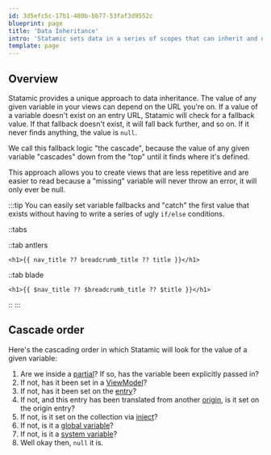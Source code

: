 ```yaml
---
id: 3d5efc5c-17b1-480b-bb77-53faf3d9552c
blueprint: page
title: 'Data Inheritance'
intro: 'Statamic sets data in a series of scopes that can inherit and override each other in order. We call this data inheritance model **The Cascade**.'
template: page
---
```

## Overview

Statamic provides a unique approach to data inheritance. The value of any given variable in your views can depend on the URL you're on. If a value of a variable doesn't exist on an entry URL, Statamic will check for a fallback value. If that fallback doesn't exist, it will fall back further, and so on. If it never finds anything, the value is `null`.

We call this fallback logic "the cascade", because the value of any given variable "cascades" down from the "top" until it finds where it's defined.

This approach allows you to create views that are less repetitive and are easier to read because a "missing" variable will never throw an error, it will only ever be null.

:::tip
You can easily set variable fallbacks and "catch" the first value that exists without having to write a series of ugly `if/else` conditions.

::tabs

::tab antlers
```antlers
<h1>{{ nav_title ?? breadcrumb_title ?? title }}</h1>
```
::tab blade
```blade
<h1>{{ $nav_title ?? $breadcrumb_title ?? $title }}</h1>
```
::
:::

## Cascade order

Here's the cascading order in which Statamic will look for the value of a given variable:

1. Are we inside a [partial](/tags/partial)? If so, has the variable been explicitly passed in?
2. If not, has it been set in a [ViewModel](/view-models)?
3. If not, has it been set on the [entry](/collections)?
4. If not, and this entry has been translated from another [origin](/multi-site), is it set on the origin entry?
5. If not, is it set on the collection via [inject](/collections#inject)?
6. If not, is it a [global variable](/globals)?
7. If not, is it a [system variable](/variables)?
8. Well okay then, `null` it is.

